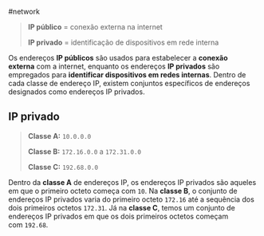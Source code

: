#network 

> **IP público** = conexão externa na internet
> 
> **IP privado** = identificação de dispositivos em rede interna

Os endereços **IP públicos** são usados para estabelecer a **conexão externa** com a internet, enquanto os endereços **IP privados** são empregados para **identificar dispositivos em redes internas**. Dentro de cada classe de endereço IP, existem conjuntos específicos de endereços designados como endereços IP privados.

## IP privado

> **Classe A:** `10.0.0.0`
> 
> **Classe B:** `172.16.0.0` a `172.31.0.0`
> 
> **Classe C:** `192.68.0.0`


Dentro da **classe A** de endereços IP, os endereços IP privados são aqueles em que o primeiro octeto começa com `10`. Na **classe B**, o conjunto de endereços IP privados varia do primeiro octeto `172.16` até a sequência dos dois primeiros octetos `172.31`. Já na **classe C**, temos um conjunto de endereços IP privados em que os dois primeiros octetos começam com `192.68`.